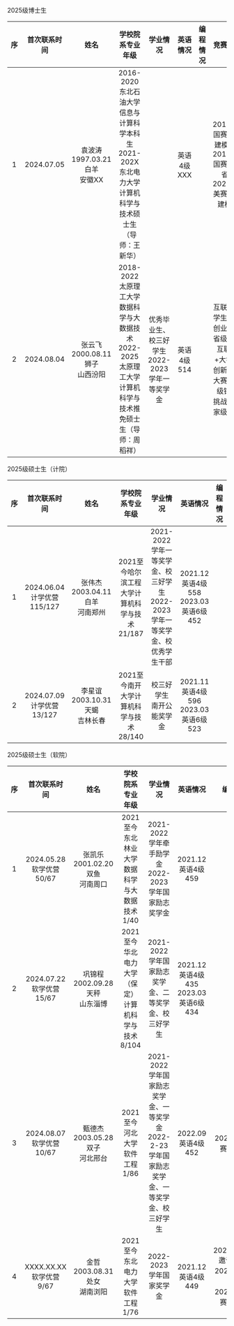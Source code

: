 2025级博士生

序|首次联系时间|姓名|学校院系专业年级|学业情况|英语情况|编程情况|竞赛情况
:-:|:-:|:-:|:-:|:-:|:-:|:-:|:-:
1|2024.07.05|袁波涛<BR>1997.03.21白羊<BR>安徽XX|2016-2020东北石油大学信息与计算科学本科生<BR>2021-202X东北电力大学计算机科学与技术硕士生（导师：王新华）||英语4级XXX||2018.10国赛数学建模省1<BR>2018.11国赛数学省1<BR>2022.03美赛数学建模H
2|2024.08.04|张云飞<BR>2000.08.11狮子<BR>山西汾阳|2018-2022太原理工大学数据科学与大数据技术<BR>2022-2025太原理工大学计算机科学与技术推免硕士生（导师：周稻祥）|优秀毕业生、校三好学生<BR>2022-2023学年一等奖学金|英语4级514||互联网大学生创新创业大赛省级金奖<BR>互联网+大学生创新创业大赛国家级铜奖<BR>挑战杯国家级铜奖

2025级硕士生（计院）

序|首次联系时间|姓名|学校院系专业年级|学业情况|英语情况|编程情况|竞赛情况
:-:|:-:|:-:|:-:|:-:|:-:|:-:|:-:
1|2024.06.04<BR>计学优营115/127|张伟杰<BR>2003.04.11白羊<BR>河南郑州|2021至今哈尔滨工程大学计算机科学与技术21/187|2021-2022学年一等奖学金、校三好学生<BR>2022-2023学年一等奖学金、校优秀学生干部|2021.12英语4级558<BR>2023.03英语6级452||2023.12国赛数学建模省1<BR>2024.05计算机设计大赛省1<BR>2024.07计算机设计大赛国2
2|2024.07.09<BR>计学优营13/127|李星谊<BR>2003.10.31天蝎<BR>吉林长春|2021至今南开大学计算机科学与技术28/140|校三好学生<BR>南开公能奖学金|2021.11英语4级596<BR>2023.03英语6级523||2022.07国赛数学省1

2025级硕士生（软院）

序|首次联系时间|姓名|学校院系专业年级|学业情况|英语情况|编程情况|竞赛情况
:-:|:-:|:-:|:-:|:-:|:-:|:-:|:-:
1|2024.05.28<BR>软学优营50/67|张凯乐<BR>2001.02.20双鱼<BR>河南周口|2021至今东北林业大学数据科学与大数据技术1/40|2021-2022学年牵手励学金<BR>2022-2023学年国家励志奖学金|2021.12英语4级459||2024.05电子商务三创赛省1
2|2024.07.22<BR>软学优营15/67|巩锦程<BR>2002.09.28天秤<BR>山东淄博|2021至今华北电力大学（保定）计算机科学与技术8/104|2021-2022学年国家励志奖学金、二等奖学金、校三好学生|2021.12英语4级435<BR>2023.03英语6级434||2024.06美赛数学建模M（2人组队）
3|2024.08.07<BR>软学优营10/67|甄德杰<BR>2003.05.28双子<BR>河北邢台|2021至今河北大学软件工程1/86|2021-2022学年国家励志奖学金、一等奖学金<BR>2022-2-23学年国家励志奖学金、一等奖学金、校三好学生|2022.09英语4级452|2024.04天梯赛个人国3|2023.10国赛数学建模省1
4|XXXX.XX.XX<BR>软学优营9/67|金哲<BR>2003.08.31处女<BR>湖南浏阳|2021至今东北电力大学软件工程1/76|2022-2023学年国家奖学金|2021.12英语4级449|2024.05ICPC邀请赛铜牌<BR>2024.04蓝桥杯省1<BR>2024.04天梯赛团体国3|2023.12国赛数学建模省1
